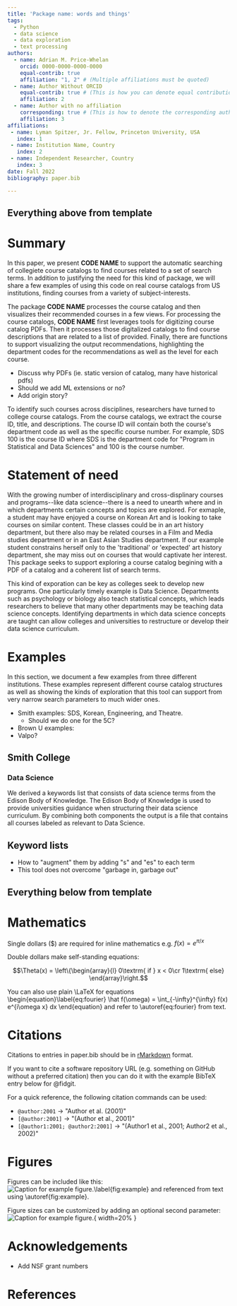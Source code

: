 ```yaml
---
title: 'Package name: words and things'
tags:
  - Python
  - data science
  - data exploration
  - text processing
authors:
  - name: Adrian M. Price-Whelan
    orcid: 0000-0000-0000-0000
    equal-contrib: true
    affiliation: "1, 2" # (Multiple affiliations must be quoted)
  - name: Author Without ORCID
    equal-contrib: true # (This is how you can denote equal contributions between multiple authors)
    affiliation: 2
  - name: Author with no affiliation
    corresponding: true # (This is how to denote the corresponding author)
    affiliation: 3
affiliations:
 - name: Lyman Spitzer, Jr. Fellow, Princeton University, USA
   index: 1
 - name: Institution Name, Country
   index: 2
 - name: Independent Researcher, Country
   index: 3
date: Fall 2022
bibliography: paper.bib

---
```



## Everything above from template 

# Summary

In this paper, we present **CODE NAME** to support the automatic searching of collegiete course catalogs to find courses related to a set of search terms. 
In addition to justifying the need for this kind of package, we will share a few examples of using this code on real course catalogs from US institutions, finding courses from a variety of subject-interests. 

The package **CODE NAME** processes the course catalog and then visualizes their recommended courses in a few views. 
For processing the course catalogs, **CODE NAME** first leverages tools for digitizing course catalog PDFs. 
Then it processes those digitalized catalogs to find course descriptions that are related to a list of provided. 
Finally, there are functions to support visualizing the output recommendations, highlighting the department codes for the recommendations as well as the level for each course. 

- Discuss why PDFs (ie. static version of catalog, many have historical pdfs)
- Should we add ML extensions or no? 
- Add origin story? 

To identify such courses across disciplines, researchers have turned to college course catalogs. From the course catalogs, we extract the course ID, title, and descriptions. The course ID will contain both the course's department code as well as the specific course number. For example, SDS 100 is the course ID where SDS is the department code for "Program in Statistical and Data Sciences" and 100 is the course number. 


# Statement of need

With the growing number of interdisciplinary and cross-displinary courses and programs--like data science--there is a need to unearth where and in which departments certain concepts and topics are explored. 
For exmaple, a student may have enjoyed a course on Korean Art and is looking to take courses on similar content. 
These classes could be in an art history department, but there also may be related courses in a Film and Media studies department or in an East Asian Studies department. 
If our example student constrains herself only to the 'traditional' or 'expected' art history department, she may miss out on courses that would captivate her interest. 
This package seeks to support exploring a course catalog begining with a PDF of a catalog and a coherent list of search terms. 

This kind of exporation can be key as colleges seek to develop new programs. One particularly timely example is Data Science. 
Departments such as psychology or biology also teach statistical concepts, which leads researchers to believe that many other departments may be teaching data science concepts. 
Identifying departments in which data science concepts are taught can allow colleges and universities to restructure or develop their data science curriculum. 




# Examples

In this section, we document a few examples from three different institutions. These examples represent different course catalog structures as well as showing the kinds of exploration that this tool can support from very narrow search parameters to much wider ones. 

- Smith examples: SDS, Korean, Engineering, and Theatre.   
  - Should we do one for the 5C? 
- Brown U examples: 
- Valpo? 

## Smith College

### Data Science

We derived a keywords list that consists of data science terms from the Edison Body of Knowledge. The Edison Body of Knowledge is used to provide universities guidance when structuring their data science curriculum. By combining both components the output is a file that contains all courses labeled as relevant to Data Science.

## Keyword lists

- How to "augment" them by adding "s" and "es" to each term
- This tool does not overcome "garbage in, garbage out" 


## Everything below from template 
# Mathematics

Single dollars ($) are required for inline mathematics e.g. $f(x) = e^{\pi/x}$

Double dollars make self-standing equations:

$$\Theta(x) = \left\{\begin{array}{l}
0\textrm{ if } x < 0\cr
1\textrm{ else}
\end{array}\right.$$

You can also use plain \LaTeX for equations
\begin{equation}\label{eq:fourier}
\hat f(\omega) = \int_{-\infty}^{\infty} f(x) e^{i\omega x} dx
\end{equation}
and refer to \autoref{eq:fourier} from text.

# Citations

Citations to entries in paper.bib should be in
[rMarkdown](http://rmarkdown.rstudio.com/authoring_bibliographies_and_citations.html)
format.

If you want to cite a software repository URL (e.g. something on GitHub without a preferred
citation) then you can do it with the example BibTeX entry below for @fidgit.

For a quick reference, the following citation commands can be used:
- `@author:2001`  ->  "Author et al. (2001)"
- `[@author:2001]` -> "(Author et al., 2001)"
- `[@author1:2001; @author2:2001]` -> "(Author1 et al., 2001; Author2 et al., 2002)"

# Figures

Figures can be included like this:
![Caption for example figure.\label{fig:example}](figure.png)
and referenced from text using \autoref{fig:example}.

Figure sizes can be customized by adding an optional second parameter:
![Caption for example figure.](figure.png){ width=20% }

# Acknowledgements

- Add NSF grant numbers

# References
